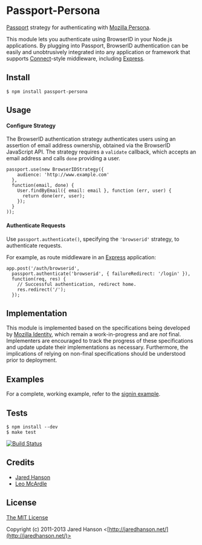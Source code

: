 # Passport-Persona

[Passport](https://github.com/jaredhanson/passport) strategy for authenticating
with [Mozilla Persona](https://login.persona.org/).

This module lets you authenticate using BrowserID in your Node.js applications.
By plugging into Passport, BrowserID authentication can be easily and
unobtrusively integrated into any application or framework that supports
[Connect](http://www.senchalabs.org/connect/)-style middleware, including
[Express](http://expressjs.com/).

## Install

    $ npm install passport-persona

## Usage

#### Configure Strategy

The BrowserID authentication strategy authenticates users using an assertion of
email address ownership, obtained via the BrowserID JavaScript API.  The
strategy requires a `validate` callback, which accepts an email address and calls
`done` providing a user.

    passport.use(new BrowserIDStrategy({
        audience: 'http://www.example.com'
      },
      function(email, done) {
        User.findByEmail({ email: email }, function (err, user) {
          return done(err, user);
        });
      }
    ));

#### Authenticate Requests

Use `passport.authenticate()`, specifying the `'browserid'` strategy, to
authenticate requests.

For example, as route middleware in an [Express](http://expressjs.com/)
application:

    app.post('/auth/browserid', 
      passport.authenticate('browserid', { failureRedirect: '/login' }),
      function(req, res) {
        // Successful authentication, redirect home.
        res.redirect('/');
      });

## Implementation

This module is implemented based on the specifications being developed by [Mozilla Identity](https://wiki.mozilla.org/Identity),
which remain a work-in-progress and are *not* final.  Implementers are
encouraged to track the progress of these specifications and update update their
implementations as necessary.  Furthermore, the implications of relying on
non-final specifications should be understood prior to deployment.

## Examples

For a complete, working example, refer to the [signin example](https://github.com/jaredhanson/passport-browserid/tree/master/examples/signin).

## Tests

    $ npm install --dev
    $ make test

[![Build Status](https://secure.travis-ci.org/jaredhanson/passport-persona.png)](http://travis-ci.org/jaredhanson/passport-persona)

## Credits

  - [Jared Hanson](http://github.com/jaredhanson)
  - [Leo McArdle](https://github.com/LeoMcA)

## License

[The MIT License](http://opensource.org/licenses/MIT)

Copyright (c) 2011-2013 Jared Hanson <[http://jaredhanson.net/](http://jaredhanson.net/)>
